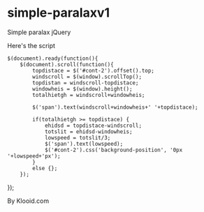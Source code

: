 simple-paralaxv1
================

Simple paralax jQuery

Here's the script

    $(document).ready(function(){
        $(document).scroll(function(){
            topdistace = $('#cont-2').offset().top;
            windscroll = $(window).scrollTop();
            topdistan = windscroll-topdistace;
            windowheis = $(window).height();
            totalhietgh = windscroll+windowheis;
            
            $('span').text(windscroll+windowheis+' '+topdistace);
                    
            if(totalhietgh >= topdistace) {
                ehidsd = topdistace-windscroll;
                totslit = ehidsd-windowheis;
                lowspeed = totslit/3;
                $('span').text(lowspeed);
                $('#cont-2').css('background-position', '0px '+lowspeed+'px');
            } 
            else {};
        });
});


By Klooid.com
